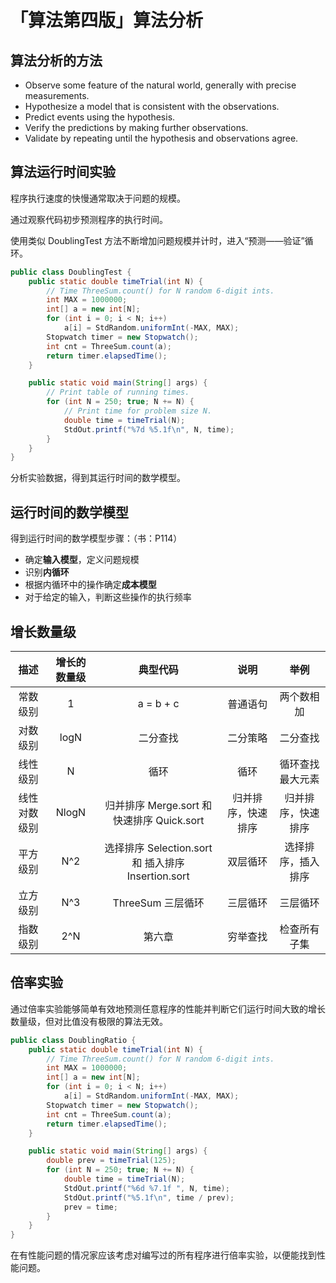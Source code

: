 # 「算法第四版」算法分析


## 算法分析的方法

- Observe some feature of the natural world, generally with precise measurements.
- Hypothesize a model that is consistent with the observations.
- Predict events using the hypothesis.
- Verify the predictions by making further observations.
- Validate by repeating until the hypothesis and observations agree.

## 算法运行时间实验

程序执行速度的快慢通常取决于问题的规模。

通过观察代码初步预测程序的执行时间。

使用类似 DoublingTest 方法不断增加问题规模并计时，进入“预测——验证”循环。

``` Java
public class DoublingTest {
    public static double timeTrial(int N) {  
        // Time ThreeSum.count() for N random 6-digit ints.
        int MAX = 1000000;
        int[] a = new int[N];
        for (int i = 0; i < N; i++)
            a[i] = StdRandom.uniformInt(-MAX, MAX);
        Stopwatch timer = new Stopwatch();
        int cnt = ThreeSum.count(a);
        return timer.elapsedTime();
    }

    public static void main(String[] args) {  
        // Print table of running times.
        for (int N = 250; true; N += N) {  
            // Print time for problem size N.
            double time = timeTrial(N);
            StdOut.printf("%7d %5.1f\n", N, time);
        }
    }
}
```

分析实验数据，得到其运行时间的数学模型。

## 运行时间的数学模型

得到运行时间的数学模型步骤：（书：P114）

- 确定**输入模型**，定义问题规模
- 识别**内循环**
- 根据内循环中的操作确定**成本模型**
- 对于给定的输入，判断这些操作的执行频率

## 增长数量级

| 描述 | 增长的数量级 | 典型代码 | 说明 | 举例 |
| :----: | :----: | :----: | :----: | :----: |
| 常数级别 | 1 | a = b + c | 普通语句 | 两个数相加 |
| 对数级别 | logN | 二分查找 | 二分策略 | 二分查找 |
| 线性级别 | N | 循环 | 循环 | 循环查找最大元素 |
| 线性对数级别 | NlogN | 归并排序 Merge.sort 和 快速排序 Quick.sort | 归并排序，快速排序 | 归并排序，快速排序 |
| 平方级别 | N^2 | 选择排序 Selection.sort 和 插入排序 Insertion.sort | 双层循环 | 选择排序，插入排序 |
| 立方级别 | N^3 | ThreeSum 三层循环 | 三层循环 | 三层循环 |
| 指数级别 | 2^N | 第六章 | 穷举查找 | 检查所有子集 |

## 倍率实验

通过倍率实验能够简单有效地预测任意程序的性能并判断它们运行时间大致的增长数量级，但对比值没有极限的算法无效。

``` Java
public class DoublingRatio {
    public static double timeTrial(int N) {  
        // Time ThreeSum.count() for N random 6-digit ints.
        int MAX = 1000000;
        int[] a = new int[N];
        for (int i = 0; i < N; i++)
            a[i] = StdRandom.uniformInt(-MAX, MAX);
        Stopwatch timer = new Stopwatch();
        int cnt = ThreeSum.count(a);
        return timer.elapsedTime();
    }

    public static void main(String[] args) {
        double prev = timeTrial(125);
        for (int N = 250; true; N += N) {
            double time = timeTrial(N);
            StdOut.printf("%6d %7.1f ", N, time);
            StdOut.printf("%5.1f\n", time / prev);
            prev = time;
        }
    }
}
```

在有性能问题的情况家应该考虑对编写过的所有程序进行倍率实验，以便能找到性能问题。

